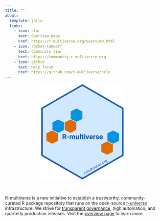 ```yaml
---
title: ""
about:
  template: jolla
  links:
    - icon: star
      text: Overview page
      href: https://r-multiverse.org/overview.html
    - icon: rocket-takeoff
      text: Community tier
      href: https://community.r-multiverse.org
    - icon: github
      text: Help forum
      href: https://github.com/r-multiverse/help
---
```


<center>
<img src="logo/logo.png" width="271px" height="313px">
</center>
<br>
<br>

R-multiverse is a new initiative to establish a trustworthy, community-curated R package repository that runs on the open-source [r-universe](https://r-universe.dev) infrastructure.
We strive for [transparent governance](policies.md), high automation, and quarterly production releases. 
Visit the [overview page](overview.qmd) to learn more.

